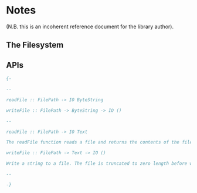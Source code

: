 # Notes

(N.B. this is an incoherent reference document for the library author).

## The Filesystem





## APIs

```haskell
{-

--

readFile :: FilePath -> IO ByteString

writeFile :: FilePath -> ByteString -> IO ()

--

readFile :: FilePath -> IO Text

The readFile function reads a file and returns the contents of the file as a string. The entire file is read strictly, as with getContents.

writeFile :: FilePath -> Text -> IO ()

Write a string to a file. The file is truncated to zero length before writing begins.

--

-}
```

